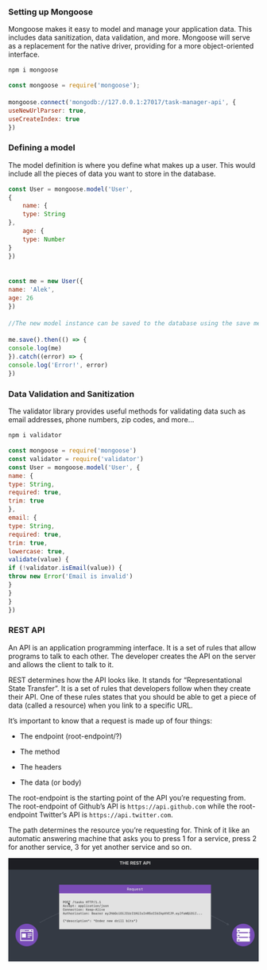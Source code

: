 ### Setting up Mongoose

Mongoose makes it easy to model and
manage your application data. This includes data sanitization, data validation, and more.
Mongoose will serve as a replacement for the native driver, providing for a more object-oriented interface.

```bash
npm i mongoose
```

```javascript
const mongoose = require('mongoose');

mongoose.connect('mongodb://127.0.0.1:27017/task-manager-api', {
useNewUrlParser: true,
useCreateIndex: true
})
```

### Defining a model

The model definition is where you define what makes up a user. This would include all the pieces of data you want to store in the database.

```javascript
const User = mongoose.model('User', 
{
    name: {
    type: String
},
    age: {
    type: Number
}
})


const me = new User({
name: 'Alek',
age: 26
})

//The new model instance can be saved to the database using the save method.

me.save().then(() => {
console.log(me)
}).catch((error) => {
console.log('Error!', error)
})
```

### Data Validation and Sanitization

The validator library provides useful methods for validating data such as email addresses,
phone numbers, zip codes, and more...

```bash
npm i validator
```

```javascript
const mongoose = require('mongoose')
const validator = require('validator')
const User = mongoose.model('User', {
name: {
type: String,
required: true,
trim: true
},
email: {
type: String,
required: true,
trim: true,
lowercase: true,
validate(value) {
if (!validator.isEmail(value)) {
throw new Error('Email is invalid')
}
}
}
})
```

### REST API

An API is an application programming interface. It is a set of rules that allow programs to talk to each other. The developer creates the API on the server and allows the client to talk to it.

REST determines how the API looks like. It stands for “Representational State Transfer”. It is a set of rules that developers follow when they create their API. One of these rules states that you should be able to get a piece of data (called a resource) when you link to a specific URL.

It’s important to know that a request is made up of four things:

* The endpoint (root-endpoint/?)

* The method

* The headers

* The data (or body)

The root-endpoint is the starting point of the API you’re requesting from. The root-endpoint of Github’s API is `https://api.github.com` while the root-endpoint Twitter’s API is `https://api.twitter.com`.

The path determines the resource you’re requesting for. Think of it like an automatic answering machine that asks you to press 1 for a service, press 2 for another service, 3 for yet another service and so on.

![](rest.png)